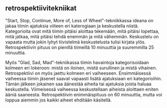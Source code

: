 ## retrospektiivitekniikat
"Start, Stop, Continue, More of, Less of Wheel"-tekniikkassa ideana on jakaa tiimin ajatuksia viiteen eri katerogiaan ja keskustella niistä. Kategorioita ovat mitä tiimin pitäisi aloittaa tekemään, mitä pitäisi lopettaa, mitä jatkaa, mitä pitäisi tehdä enemmän ja mitä vähemmän. Keskustelu on vapaata mutta jokin lyhyt tiivistelmä keskustelusta tulisi kirjata ylös. Retrospektiivin pituus on pienillä tiimeillä 10 minuuttia ja suuremmilla 25 minuuttia.

Myös "Glad, Sad, Mad"-tekniikassa tiimin havaintoja kategorisoidaan kolmeen eri lokeroon: mistä on iloinen, mistä surullinen ja mistä vihainen. Retrospektiivi on myös jaettu kolmeen eri vaiheeseen. Ensimmäisessä vaiheessa tiimin jäsenet saavat vapaasti lisätä ajatuksiaan eri kategorioihin. Tämän jälkeen jokainen saa äänestää aiheita tai ajatuksia joista haluaa keskustella. Viimeisessä vaiheessa keskustellaan aiheista aloittaen eniten ääniä saaneesta. Retrospektiivin enimmäispituus on 60 minuuttia, mutta voi loppua aiemmin jos kaikki aiheet ehditään käsitellä.